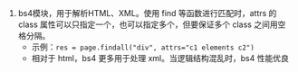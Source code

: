 1. bs4模块，用于解析HTML、XML。使用 find 等函数进行匹配时，attrs 的 class 属性可以只指定一个，也可以指定多个，但要保证多个 class 之间用空格分隔。  
   - 示例：`res = page.findall("div", attrs="c1 elements c2")`  
   - 相对于 html，bs4 更多用于处理 xml。当逻辑结构混乱时，bs4 性能优良

&nbsp;

